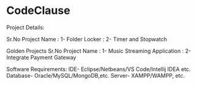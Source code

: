 # CodeClause

Project Details: 

Sr.No      Project Name
 : 1-	      Folder Locker
 : 2-	      Timer and Stopwatch

Golden Projects
Sr.No      Project Name
 : 1-	    Music Streaming Application
 : 2-	    Integrate Payment Gateway

Software Requirements:
    IDE- Eclipse/Netbeans/VS Code/Intellij IDEA etc.
    Database- Oracle/MySQL/MongoDB,etc.
    Server- XAMPP/WAMPP, etc.


